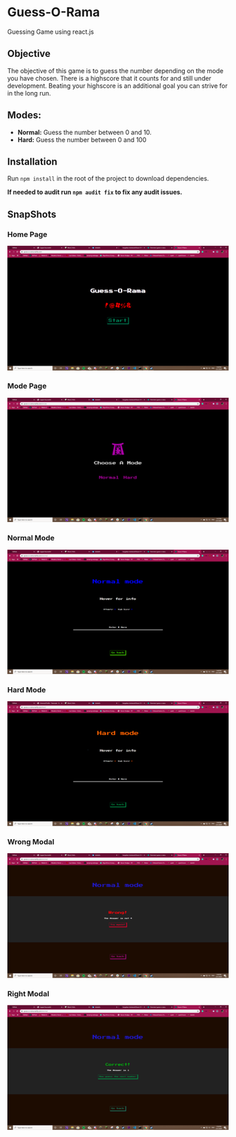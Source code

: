 # Guess-O-Rama

Guessing Game using react.js

## Objective

The objective of this game is to guess the number depending on the mode you have chosen. There is a highscore 
that it counts for and still under development. Beating your highscore is an additional goal you can strive for
in the long run.

## Modes:

* **Normal:** Guess the number between 0 and 10.
* **Hard:** Guess the number between 0 and 100

## Installation
 
 Run ``` npm install ``` in the root of the project to download dependencies.

 **If needed to audit run ``` npm audit fix ``` to fix any audit issues.**


## SnapShots
### Home Page
![ ](./public/assets/Home.png)
### Mode Page
![ ](./public/assets/Mode.png)
### Normal Mode
![ ](./public/assets/Normal.png)
### Hard Mode
![ ](./public/assets/Hard.png)
### Wrong Modal
![ ](./public/assets/Wrong.png)
### Right Modal
![ ](./public/assets/Right.png)
